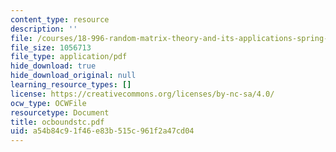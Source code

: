 ```yaml
---
content_type: resource
description: ''
file: /courses/18-996-random-matrix-theory-and-its-applications-spring-2004/a54b84c91f46e83b515c961f2a47cd04_ocboundstc.pdf
file_size: 1056713
file_type: application/pdf
hide_download: true
hide_download_original: null
learning_resource_types: []
license: https://creativecommons.org/licenses/by-nc-sa/4.0/
ocw_type: OCWFile
resourcetype: Document
title: ocboundstc.pdf
uid: a54b84c9-1f46-e83b-515c-961f2a47cd04
---
```

